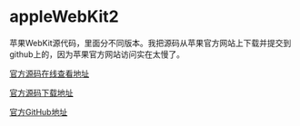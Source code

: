 # appleWebKit2
苹果WebKit源代码，里面分不同版本。我把源码从苹果官方网站上下载并提交到github上的，因为苹果官方网站访问实在太慢了。

[官方源码在线查看地址](<https://opensource.apple.com/source/WebKit2/>)

[官方源码下载地址](https://opensource.apple.com/tarballs/WebKit2/)

[官方GitHub地址](https://github.com/WebKit/webkit)

